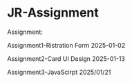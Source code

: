 # JR-Assignment
Assignment:

Assignment1-Ristration Form  2025-01-02

Assignment2-Card UI Design  2025-01-13

Assignment3-JavaScirpt 2025/01/21